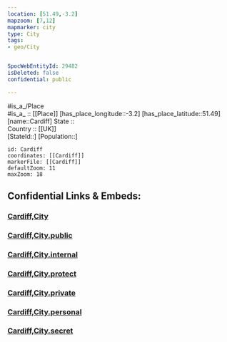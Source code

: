 ```yaml
---
location: [51.49,-3.2] 
mapzoom: [7,12] 
mapmarker: city 
type: City
tags:
- geo/City


SpocWebEntityId: 29482
isDeleted: false
confidential: public

---
```

#is_a_/Place  
#is_a_ :: [[Place]] 
[has_place_longitude::-3.2] 
[has_place_latitude::51.49] 
[name::Cardiff] 
State ::  
Country :: [[UK]]  
[StateId::] 
[Population::] 



```leaflet
id: Cardiff
coordinates: [[Cardiff]] 
markerFile: [[Cardiff]] 
defaultZoom: 11 
maxZoom: 18
```


## Confidential Links & Embeds: 

### [Cardiff,City](/_Standards/Earth/Continent/Europe/Europe~North/UK/Wales/counties~Wales/Cardiff,County/Cardiff,City.md) 

### [Cardiff,City.public](/_public/Earth/Continent/Europe/Europe~North/UK/Wales/counties~Wales/Cardiff,County/Cardiff,City.public.md) 

### [Cardiff,City.internal](/_internal/Earth/Continent/Europe/Europe~North/UK/Wales/counties~Wales/Cardiff,County/Cardiff,City.internal.md) 

### [Cardiff,City.protect](/_protect/Earth/Continent/Europe/Europe~North/UK/Wales/counties~Wales/Cardiff,County/Cardiff,City.protect.md) 

### [Cardiff,City.private](/_private/Earth/Continent/Europe/Europe~North/UK/Wales/counties~Wales/Cardiff,County/Cardiff,City.private.md) 

### [Cardiff,City.personal](/_personal/Earth/Continent/Europe/Europe~North/UK/Wales/counties~Wales/Cardiff,County/Cardiff,City.personal.md) 

### [Cardiff,City.secret](/_secret/Earth/Continent/Europe/Europe~North/UK/Wales/counties~Wales/Cardiff,County/Cardiff,City.secret.md)

